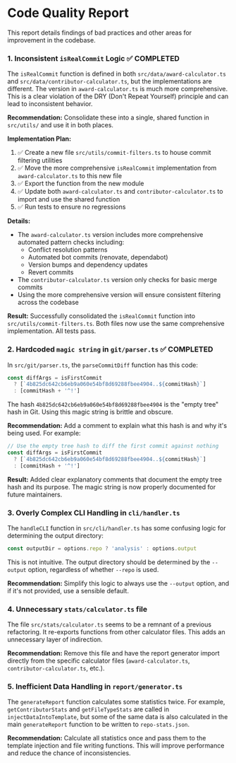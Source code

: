 # Code Quality Report

This report details findings of bad practices and other areas for improvement in the codebase.

### 1. Inconsistent `isRealCommit` Logic ✅ COMPLETED

The `isRealCommit` function is defined in both `src/data/award-calculator.ts` and `src/data/contributor-calculator.ts`, but the implementations are different. The version in `award-calculator.ts` is much more comprehensive. This is a clear violation of the DRY (Don't Repeat Yourself) principle and can lead to inconsistent behavior.

**Recommendation:** Consolidate these into a single, shared function in `src/utils/` and use it in both places.

**Implementation Plan:**
1. ✅ Create a new file `src/utils/commit-filters.ts` to house commit filtering utilities
2. ✅ Move the more comprehensive `isRealCommit` implementation from `award-calculator.ts` to this new file
3. ✅ Export the function from the new module
4. ✅ Update both `award-calculator.ts` and `contributor-calculator.ts` to import and use the shared function
5. ✅ Run tests to ensure no regressions

**Details:**
- The `award-calculator.ts` version includes more comprehensive automated pattern checks including:
  - Conflict resolution patterns
  - Automated bot commits (renovate, dependabot)
  - Version bumps and dependency updates
  - Revert commits
- The `contributor-calculator.ts` version only checks for basic merge commits
- Using the more comprehensive version will ensure consistent filtering across the codebase

**Result:** Successfully consolidated the `isRealCommit` function into `src/utils/commit-filters.ts`. Both files now use the same comprehensive implementation. All tests pass.

### 2. Hardcoded `magic string` in `git/parser.ts` ✅ COMPLETED

In `src/git/parser.ts`, the `parseCommitDiff` function has this code:

```typescript
const diffArgs = isFirstCommit
  ? [`4b825dc642cb6eb9a060e54bf8d69288fbee4904..${commitHash}`]
  : [commitHash + '^!']
```

The hash `4b825dc642cb6eb9a060e54bf8d69288fbee4904` is the "empty tree" hash in Git. Using this magic string is brittle and obscure.

**Recommendation:** Add a comment to explain what this hash is and why it's being used. For example:

```typescript
// Use the empty tree hash to diff the first commit against nothing
const diffArgs = isFirstCommit
  ? [`4b825dc642cb6eb9a060e54bf8d69288fbee4904..${commitHash}`]
  : [commitHash + '^!']
```

**Result:** Added clear explanatory comments that document the empty tree hash and its purpose. The magic string is now properly documented for future maintainers.

### 3. Overly Complex CLI Handling in `cli/handler.ts`

The `handleCLI` function in `src/cli/handler.ts` has some confusing logic for determining the output directory:

```typescript
const outputDir = options.repo ? 'analysis' : options.output
```

This is not intuitive. The output directory should be determined by the `--output` option, regardless of whether `--repo` is used.

**Recommendation:** Simplify this logic to always use the `--output` option, and if it's not provided, use a sensible default.

### 4. Unnecessary `stats/calculator.ts` file

The file `src/stats/calculator.ts` seems to be a remnant of a previous refactoring. It re-exports functions from other calculator files. This adds an unnecessary layer of indirection.

**Recommendation:** Remove this file and have the report generator import directly from the specific calculator files (`award-calculator.ts`, `contributor-calculator.ts`, etc.).

### 5. Inefficient Data Handling in `report/generator.ts`

The `generateReport` function calculates some statistics twice. For example, `getContributorStats` and `getFileTypeStats` are called in `injectDataIntoTemplate`, but some of the same data is also calculated in the main `generateReport` function to be written to `repo-stats.json`.

**Recommendation:** Calculate all statistics once and pass them to the template injection and file writing functions. This will improve performance and reduce the chance of inconsistencies.
